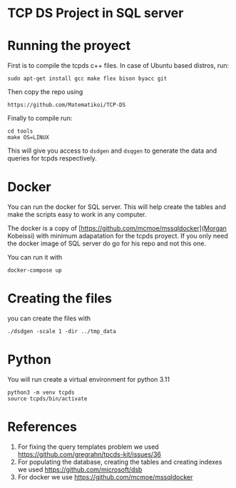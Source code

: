# TCP DS Project in SQL server

# Running the proyect
First is to compile the tcpds c++ files. In case of Ubuntu based distros, run:
```
sudo apt-get install gcc make flex bison byacc git
```
Then copy the repo using 
```
https://github.com/Matematikoi/TCP-DS
```

Finally to compile run:

```
cd tools
make OS=LINUX
```

This will give you access to `dsdgen` and `dsqgen` to generate the data and queries for tcpds respectively.


# Docker
You can run the docker for SQL server. This will help create the tables and make the scripts easy to work in any computer. 

The docker is a copy of [https://github.com/mcmoe/mssqldocker](Morgan Kobeissi) with minimum adapatation for the tcpds proyect. If you only need the docker image of SQL server do go for his repo and not this one. 

You can run it with 

```
docker-compose up
```


# Creating the files
you can create the files with
```
./dsdgen -scale 1 -dir ../tmp_data
```

# Python
You will run create a virtual environment for python 3.11
```
python3 -m venv tcpds 
source tcpds/bin/activate
```


# References
1. For fixing the query templates problem we used https://github.com/gregrahn/tpcds-kit/issues/36
1. For populating the database, creating the tables and creating indexes we used https://github.com/microsoft/dsb
1. For docker we use https://github.com/mcmoe/mssqldocker
